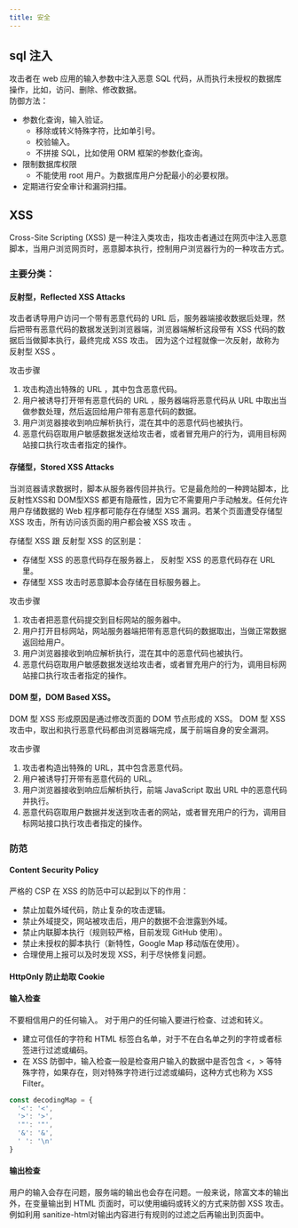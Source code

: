 ```yaml
---
title: 安全
---
```


## sql 注入
攻击者在 web 应用的输入参数中注入恶意 SQL 代码，从而执行未授权的数据库操作，比如，访问、删除、修改数据。  
防御方法：
* 参数化查询，输入验证。
  * 移除或转义特殊字符，比如单引号。
  * 校验输入。
  * 不拼接 SQL，比如使用 ORM 框架的参数化查询。
* 限制数据库权限
  * 不能使用 root 用户。为数据库用户分配最小的必要权限。
* 定期进行安全审计和漏洞扫描。


## XSS
Cross-Site Scripting (XSS) 是一种注入类攻击，指攻击者通过在网页中注入恶意脚本，当用户浏览网页时，恶意脚本执行，控制用户浏览器行为的一种攻击方式。


### 主要分类：

#### 反射型，Reflected XSS Attacks  
攻击者诱导用户访问一个带有恶意代码的 URL 后，服务器端接收数据后处理，然后把带有恶意代码的数据发送到浏览器端，浏览器端解析这段带有 XSS 代码的数据后当做脚本执行，最终完成 XSS 攻击。
因为这个过程就像一次反射，故称为 反射型 XSS 。

攻击步骤
1. 攻击构造出特殊的 URL ，其中包含恶意代码。
1. 用户被诱导打开带有恶意代码的 URL ，服务器端将恶意代码从 URL 中取出当做参数处理，然后返回给用户带有恶意代码的数据。
1. 用户浏览器接收到响应解析执行，混在其中的恶意代码也被执行。
1. 恶意代码窃取用户敏感数据发送给攻击者，或者冒充用户的行为，调用目标网站接口执行攻击者指定的操作。

#### 存储型，Stored XSS Attacks  
当浏览器请求数据时，脚本从服务器传回并执行。它是最危险的一种跨站脚本，比 反射性XSS和 DOM型XSS 都更有隐蔽性，因为它不需要用户手动触发。任何允许用户存储数据的 Web 程序都可能存在存储型 XSS 漏洞。若某个页面遭受存储型 XSS 攻击，所有访问该页面的用户都会被 XSS 攻击 。  

存储型 XSS 跟 反射型 XSS 的区别是：
* 存储型 XSS 的恶意代码存在服务器上， 反射型 XSS 的恶意代码存在 URL 里。
* 存储型 XSS 攻击时恶意脚本会存储在目标服务器上。


攻击步骤
1. 攻击者把恶意代码提交到目标网站的服务器中。
1. 用户打开目标网站，网站服务器端把带有恶意代码的数据取出，当做正常数据返回给用户。
1. 用户浏览器接收到响应解析执行，混在其中的恶意代码也被执行。
1. 恶意代码窃取用户敏感数据发送给攻击者，或者冒充用户的行为，调用目标网站接口执行攻击者指定的操作。



#### DOM 型，DOM Based XSS。  
DOM 型 XSS 形成原因是通过修改页面的 DOM 节点形成的 XSS。 DOM 型 XSS 攻击中，取出和执行恶意代码都由浏览器端完成，属于前端自身的安全漏洞。

攻击步骤
1. 攻击者构造出特殊的 URL，其中包含恶意代码。
1. 用户被诱导打开带有恶意代码的 URL。
1. 用户浏览器接收到响应后解析执行，前端 JavaScript 取出 URL 中的恶意代码并执行。
1. 恶意代码窃取用户数据并发送到攻击者的网站，或者冒充用户的行为，调用目标网站接口执行攻击者指定的操作。



### 防范
#### Content Security Policy
严格的 CSP 在 XSS 的防范中可以起到以下的作用：
* 禁止加载外域代码，防止复杂的攻击逻辑。
* 禁止外域提交，网站被攻击后，用户的数据不会泄露到外域。
* 禁止内联脚本执行（规则较严格，目前发现 GitHub 使用）。
* 禁止未授权的脚本执行（新特性，Google Map 移动版在使用）。
* 合理使用上报可以及时发现 XSS，利于尽快修复问题。

#### HttpOnly 防止劫取 Cookie


#### 输入检查
不要相信用户的任何输入。 对于用户的任何输入要进行检查、过滤和转义。
* 建立可信任的字符和 HTML 标签白名单，对于不在白名单之列的字符或者标签进行过滤或编码。
* 在 XSS 防御中，输入检查一般是检查用户输入的数据中是否包含 <，> 等特殊字符，如果存在，则对特殊字符进行过滤或编码，这种方式也称为 XSS Filter。
```javascript
const decodingMap = {
  '<': '<',
  '>': '>',
  '"': '"',
  '&': '&',
  ' ': '\n'
}
```

#### 输出检查
用户的输入会存在问题，服务端的输出也会存在问题。一般来说，除富文本的输出外，在变量输出到 HTML 页面时，可以使用编码或转义的方式来防御 XSS 攻击。例如利用 sanitize-html对输出内容进行有规则的过滤之后再输出到页面中。
